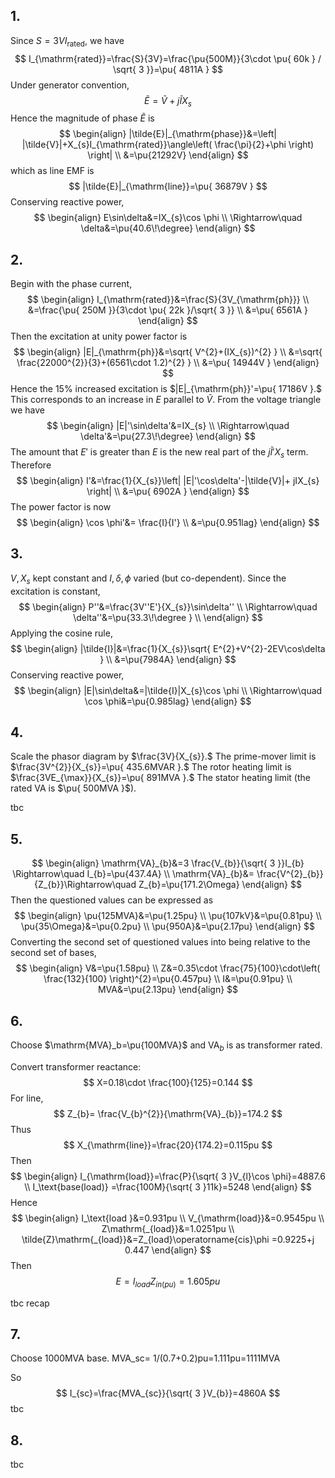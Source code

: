 ## 1.
Since $S=3VI_{\mathrm{rated}},$ we have
$$
I_{\mathrm{rated}}=\frac{S}{3V}=\frac{\pu{500M}}{3\cdot \pu{ 60k } / \sqrt{ 3 }}=\pu{ 4811A }
$$
Under generator convention,
$$
\tilde{E}=\tilde{V}+j\tilde{I}X_{s}
$$
Hence the magnitude of phase $\tilde{E}$ is
$$
\begin{align}
|\tilde{E}|_{\mathrm{phase}}&=\left| |\tilde{V}|+X_{s}I_{\mathrm{rated}}\angle\left( \frac{\pi}{2}+\phi \right) \right| \\
&=\pu{21292V}
 \end{align}
$$
which as line $\mathrm{EMF}$ is
$$
|\tilde{E}|_{\mathrm{line}}=\pu{ 36879V }
$$
Conserving reactive power,
$$
\begin{align}
E\sin\delta&=IX_{s}\cos \phi \\
\Rightarrow\quad \delta&=\pu{40.6\!\degree}
 \end{align}
$$
## 2.
Begin with the phase current,
$$
\begin{align}
I_{\mathrm{rated}}&=\frac{S}{3V_{\mathrm{ph}}} \\
&=\frac{\pu{ 250M }}{3\cdot \pu{ 22k }/\sqrt{ 3 }} \\
&=\pu{ 6561A }
 \end{align}
$$
Then the excitation at unity power factor is
$$
\begin{align}
|E|_{\mathrm{ph}}&=\sqrt{ V^{2}+(IX_{s})^{2} } \\
&=\sqrt{ \frac{22000^{2}}{3}+(6561\cdot 1.2)^{2} } \\
&=\pu{ 14944V }
 \end{align}
$$
Hence the 15% increased excitation is $|E|_{\mathrm{ph}}'=\pu{ 17186V }.$ This corresponds to an increase in $E$ parallel to $\tilde{V}.$ From the voltage triangle we have
$$
\begin{align}
|E|'\sin\delta'&=IX_{s} \\
\Rightarrow\quad \delta'&=\pu{27.3\!\degree}
 \end{align}
$$
The amount that $E'$ is greater than $E$ is the new real part of the $j\tilde{I}'X_{s}$ term. Therefore
$$
\begin{align}
I'&=\frac{1}{X_{s}}\left| |E|'\cos\delta'-|\tilde{V}|+ jIX_{s} \right|  \\
&=\pu{ 6902A }
 \end{align}
$$
The power factor is now
$$
\begin{align}
\cos \phi'&= \frac{I}{I'} \\
&=\pu{0.951lag}
 \end{align}
$$
## 3.
$V, X_{s}$ kept constant and $I, \delta, \phi$ varied (but co-dependent). Since the excitation is constant,
$$
\begin{align}
P''&=\frac{3V''E'}{X_{s}}\sin\delta'' \\
\Rightarrow\quad \delta''&=\pu{33.3\!\degree } \\
\end{align}
$$
Applying the cosine rule,
$$
\begin{align}
|\tilde{I}|&=\frac{1}{X_{s}}\sqrt{ E^{2}+V^{2}-2EV\cos\delta } \\
&=\pu{7984A}
 \end{align}
$$
Conserving reactive power,
$$
\begin{align}
|E|\sin\delta&=|\tilde{I}|X_{s}\cos \phi \\
\Rightarrow\quad \cos \phi&=\pu{0.985lag}
 \end{align}
$$
## 4.
Scale the phasor diagram by $\frac{3V}{X_{s}}.$ The prime-mover limit is $\frac{3V^{2}}{X_{s}}=\pu{ 435.6MVAR }.$ The rotor heating limit is $\frac{3VE_{\max}}{X_{s}}=\pu{ 891MVA }.$ The stator heating limit (the rated $\mathrm{VA}$ is $\pu{ 500MVA }$).

tbc

## 5.
$$
\begin{align}
\mathrm{VA}_{b}&=3 \frac{V_{b}}{\sqrt{ 3 }}I_{b} \Rightarrow\quad  I_{b}=\pu{437.4A} \\
\mathrm{VA}_{b}&= \frac{V^{2}_{b}}{Z_{b}}\Rightarrow\quad Z_{b}=\pu{171.2\Omega}
 \end{align}
$$
Then the questioned values can be expressed as
$$
\begin{align}
\pu{125MVA}&=\pu{1.25pu} \\
\pu{107kV}&=\pu{0.81pu} \\
\pu{35\Omega}&=\pu{0.2pu} \\
\pu{950A}&=\pu{2.17pu}
\end{align}
$$
Converting the second set of questioned values into being relative to the second set of bases,
$$
\begin{align}
V&=\pu{1.58pu} \\
Z&=0.35\cdot \frac{75}{100}\cdot\left(  \frac{132}{100} \right)^{2}=\pu{0.457pu} \\
I&=\pu{0.91pu} \\
MVA&=\pu{2.13pu}
\end{align}
$$
## 6.
Choose $\mathrm{MVA}_b=\pu{100MVA}$ and $\mathrm{VA}_b$ is as transformer rated.

Convert transformer reactance:
$$
X=0.18\cdot \frac{100}{125}=0.144
$$
For line, 
$$
Z_{b}= \frac{V_{b}^{2}}{\mathrm{VA}_{b}}=174.2
$$
Thus
$$
X_{\mathrm{line}}=\frac{20}{174.2}=0.115pu
$$
Then
$$
\begin{align}
I_{\mathrm{load}}=\frac{P}{\sqrt{ 3 }V_{l}\cos \phi}=4887.6 \\
I_\text{base(load)} =\frac{100M}{\sqrt{ 3 }11k}=5248
 \end{align}
$$
Hence
$$
\begin{align}
I_\text{load }&=0.931pu \\
V_{\mathrm{load}}&=0.9545pu \\
Z\mathrm{_{load}}&=1.0251pu \\
\tilde{Z}\mathrm{_{load}}&=Z_{load}\operatorname{cis}\phi =0.9225+j 0.447
\end{align}
$$
Then
$$
E=I_{load}Z_{in(pu)}=1.605pu
$$

tbc recap
## 7.
Choose 1000MVA base.
MVA_sc= 1/(0.7+0.2)pu=1.111pu=1111MVA

So
$$
I_{sc}=\frac{MVA_{sc}}{\sqrt{ 3 }V_{b}}=4860A
$$
tbc
## 8.

tbc